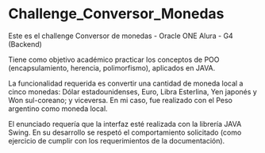 # Challenge_Conversor_Monedas
 Este es el challenge Conversor de monedas - Oracle ONE Alura - G4 (Backend)

Tiene como objetivo académico practicar los conceptos de POO (encapsulamiento, herencia, polimorfismo), aplicados en JAVA.

La funcionalidad requerida es convertir una cantidad de moneda local a cinco monedas: Dólar estadounidenses, Euro, Libra Esterlina, Yen japonés y Won sul-coreano; y viceversa. En mi caso, fue realizado con el Peso argentino como moneda local. 

El enunciado requería que la interfaz esté realizada con la librería JAVA Swing. En su desarrollo se respetó el comportamiento solicitado (como ejercicio de cumplir con los requerimientos de la documentación).